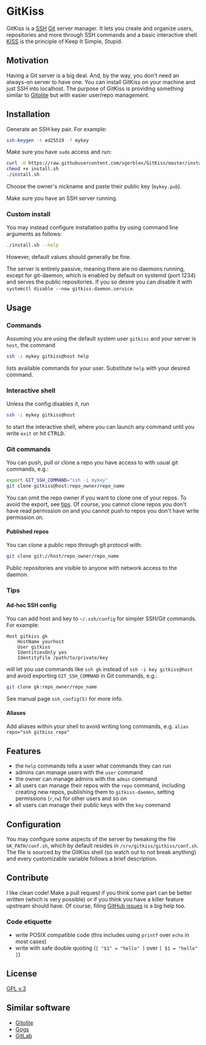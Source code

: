 # GitKiss
GitKiss is a [SSH] [Git] server manager. It lets you create and organize users, repositories and more through SSH commands and a basic interactive shell. [KISS](https://en.wikipedia.org/wiki/KISS_principle) is the principle of Keep It Simple, Stupid.

[SSH]: https://en.wikipedia.org/wiki/Secure_Shell
[Git]: https://en.wikipedia.org/wiki/Git



## Motivation
Having a Git server is a big deal. And, by the way, you don't need an always-on server to have one. You can install GitKiss on your machine and just SSH into localhost. The purpose of GitKiss is providing something similar to [Gitolite] but with easier user/repo management.

[Gitolite]: https://gitolite.com



## Installation
Generate an SSH key pair. For example:
```sh
ssh-keygen -t ed25519 -f mykey
```

Make sure you have `sudo` access and run:
```sh
curl -O https://raw.githubusercontent.com/sgorblex/GitKiss/master/install.sh
chmod +x install.sh
./install.sh
```
Choose the owner's nickname and paste their public key (`mykey.pub`).

Make sure you have an SSH server running.


### Custom install
You may instead configure installation paths by using command line arguments as follows:
```sh
./install.sh --help
```
However, default values should generally be fine.

The server is entirely passive, meaning there are no daemons running, except for git-daemon, which is enabled by default on systemd (port 1234) and serves the public repositories. If you so desire you can disable it with `systemctl disable --now gitkiss-daemon.service`.



## Usage


### Commands
Assuming you are using the default system user `gitkiss` and your server is `host`, the command
```sh
ssh -i mykey gitkiss@host help
```
lists available commands for your user. Substitute `help` with your desired command.


### Interactive shell
Unless the config disables it, run
```sh
ssh -i mykey gitkiss@host
```
to start the interactive shell, where you can launch any command until you write `exit` or hit <kbd>CTRL</kbd><kbd>D</kbd>.

### Git commands
You can push, pull or clone a repo you have access to with usual git commands, e.g.:
```sh
export GIT_SSH_COMMAND="ssh -i mykey"
git clone gitkiss@host:repo_owner/repo_name
```
You can omit the repo owner if you want to clone one of your repos. To avoid the export, see [tips](#Ad-hoc-SSH-config). Of course, you cannot clone repos you don't have read permission on and you cannot push to repos you don't have write permission on.

#### Published repos
You can clone a public repo through git protocol with:
```sh
git clone git://host/repo_owner/repo_name
```
Public repositories are visible to anyone with network access to the daemon.



### Tips

#### Ad-hoc SSH config
You can add host and key to `~/.ssh/config` for simpler SSH/Git commands. For example:
```ssh_config
Host gitkiss gk
	HostName yourhost
	User gitkiss
	IdentitiesOnly yes
	IdentityFile /path/to/private/key
```
will let you use commands like `ssh gk` instead of `ssh -i key gitkiss@host` and avoid exporting `GIT_SSH_COMMAND` in Git commands, e.g.:
```sh
git clone gk:repo_owner/repo_name
```
See manual page `ssh_config(5)` for more info.

#### Aliases
Add aliases within your shell to avoid writing long commands, e.g. `alias repo="ssh gitkiss repo"`



## Features
- the `help` commands tells a user what commands they can run
- admins can manage users with the `user` command
- the owner can manage admins with the `admin` command
- all users can manage their repos with the `repo` command, including creating new repos, publishing them to `gitkiss-daemon`, setting permissions (`r`,`rw`) for other users and so on
- all users can manage their public keys with the `key` command



## Configuration
You may configure some aspects of the server by tweaking the file `GK_PATH/conf.sh`, which by default resides in `/srv/gitkiss/gitkiss/conf.sh`. The file is sourced by the GitKiss shell (so watch out to not break anything) and every customizable variable follows a brief description.



## Contribute
I like clean code! Make a pull request if you think some part can be better written (which is very possible) or if you think you have a killer feature upstream should have. Of course, filing [GitHub issues](https://github.com/sgorblex/GitKiss/issues) is a big help too.


### Code etiquette
- write POSIX compatible code (this includes using `printf` over `echo` in most cases)
- write with safe double quoting (`[ "$1" = "hello" ]` over `[ $1 = "hello" ]`)



## License
[GPL v.3](https://www.gnu.org/licenses/gpl-3.0.en.html)



## Similar software
- [Gitolite](https://gitolite.com)
- [Gogs](https://gogs.io)
- [GitLab](https://gitlab.com)
